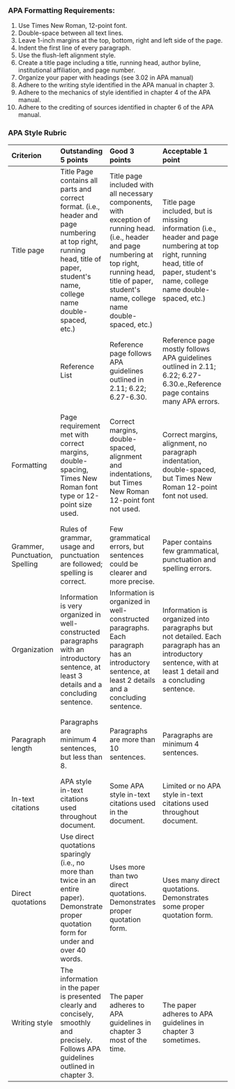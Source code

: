 ### APA Formatting Requirements:

1. Use Times New Roman, 12-point font.
2. Double-space between all text lines.
3. Leave 1-inch margins at the top, bottom, right and left side of the page.
4. Indent the first line of every paragraph.
5. Use the flush-left alignment style.
6. Create a title page including a title, running head, author byline, institutional affiliation, and page number.
7. Organize your paper with headings \(see 3.02 in APA manual\)
8. Adhere to the writing style identified in the APA manual in chapter 3.
9. Adhere to the mechanics of style identified in chapter 4 of the APA manual.
10. Adhere to the crediting of sources identified in chapter 6 of the APA manual. 

### APA Style Rubric

| Criterion | Outstanding 5 points | Good 3 points | Acceptable 1 point | Inadequate 0 points |
| :--- | :--- | :--- | :--- | :--- |
| Title page | Title Page contains all parts and correct format. \(i.e., header and page numbering at top right, running head, title of paper, student's name, college name double-spaced, etc.\) | Title page included with all necessary components, with exception of running head. \(i.e., header and page numbering at top right, running head, title of paper, student's name, college name double-spaced, etc.\) | Title page included, but is missing information \(i.e., header and page numbering at top right, running head, title of paper, student's name, college name double-spaced, etc.\) | None present. |
|  | Reference List | Reference page follows APA guidelines outlined in  2.11; 6.22; 6.27-6.30. | Reference page mostly follows APA guidelines outlined in 2.11; 6.22; 6.27-6.30.e.,Reference page contains many APA errors. | Reference page lacks use of APA guidelines for references. |
| Formatting | Page requirement met with correct margins, double-spacing, Times New Roman font type or 12-point size used. | Correct margins, double-spaced, alignment and indentations, but Times New Roman 12-point font not used. | Correct margins, alignment, no paragraph indentation, double-spaced, but Times New Roman 12-point font not used. | Incorrect margins, Times New Roman 12-point font not used and not double-spaced. No alignment and no paragraph indentation. |
| Grammer, Punctuation, Spelling | Rules of grammar, usage and punctuation are followed; spelling is correct. | Few grammatical errors, but sentences could be clearer and more precise. | Paper contains few grammatical, punctuation and spelling errors. | Paper contains numerous grammatical, punctuation, and spelling errors. |
| Organization | Information is very organized in well- constructed paragraphs with an introductory sentence, at least 3 details and a concluding sentence. | Information is organized in well-constructed paragraphs. Each paragraph has an introductory sentence, at least 2 details and a concluding sentence. | Information is organized into paragraphs but not detailed. Each paragraph has an introductory sentence, with at least 1 detail and a concluding sentence. | Information is not organized into paragraphs with introductory sentences, details or concluding sentences. |
| Paragraph length | Paragraphs are minimum 4 sentences, but less than 8. | Paragraphs are more than 10 sentences. | Paragraphs are minimum 4 sentences. | Paragraphs are less than 4 sentences or there are no paragraphs breaks. |
| In-text citations | APA style in-text citations used throughout document. | Some APA style in-text citations used in the document. | Limited or no APA style in-text citations used throughout document. | No APA style in-text citations used throughout document. |
| Direct quotations | Use direct quotations sparingly \(i.e., no more than twice in an entire paper\). Demonstrate proper quotation form for under and over 40 words. | Uses more than two direct quotations. Demonstrates proper quotation form. | Uses many direct quotations. Demonstrates some proper quotation form. | Uses many direct quotations.  Does not demonstrate proper quotation form. |
| Writing style | The information in the paper is presented clearly and concisely, smoothly and precisely.  Follows APA guidelines outlined in chapter 3. | The paper adheres to APA guidelines in chapter 3 most of the time. | The paper adheres to APA guidelines in chapter 3 sometimes. | The paper does not adhere to APA guidelines in chapter 3 for writing style. |



